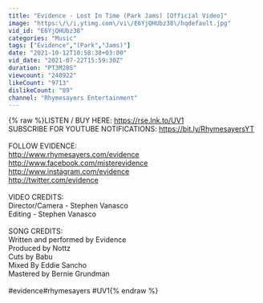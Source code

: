 ```yaml
---
title: "Evidence - Lost In Time (Park Jams) [Official Video]"
image: "https:\/\/i.ytimg.com\/vi\/E6YjQHUbz38\/hqdefault.jpg"
vid_id: "E6YjQHUbz38"
categories: "Music"
tags: ["Evidence","(Park","Jams)"]
date: "2021-10-12T10:58:38+03:00"
vid_date: "2021-07-22T15:59:30Z"
duration: "PT3M28S"
viewcount: "240922"
likeCount: "9713"
dislikeCount: "89"
channel: "Rhymesayers Entertainment"
---
```

{% raw %}LISTEN / BUY HERE: <a rel="nofollow" target="blank" href="https://rse.lnk.to/UV1">https://rse.lnk.to/UV1</a><br />SUBSCRIBE FOR YOUTUBE NOTIFICATIONS: <a rel="nofollow" target="blank" href="https://bit.ly/RhymesayersYT​">https://bit.ly/RhymesayersYT​</a> <br /><br />FOLLOW EVIDENCE:<br /><a rel="nofollow" target="blank" href="http://www.rhymesayers.com/evidence​">http://www.rhymesayers.com/evidence​</a><br /><a rel="nofollow" target="blank" href="http://www.facebook.com/misterevidence​">http://www.facebook.com/misterevidence​</a><br /><a rel="nofollow" target="blank" href="http://www.instagram.com/evidence​">http://www.instagram.com/evidence​</a><br /><a rel="nofollow" target="blank" href="http://twitter.com/evidence​">http://twitter.com/evidence​</a><br /><br />VIDEO CREDITS:<br />Director/Camera - Stephen Vanasco<br />Editing - Stephen Vanasco<br /><br />SONG CREDITS:<br />Written and performed by Evidence<br />Produced by Nottz<br />Cuts by Babu<br />Mixed By Eddie Sancho<br />Mastered by Bernie Grundman<br /><br />#evidence​​ #rhymesayers​ #UV1{% endraw %}
